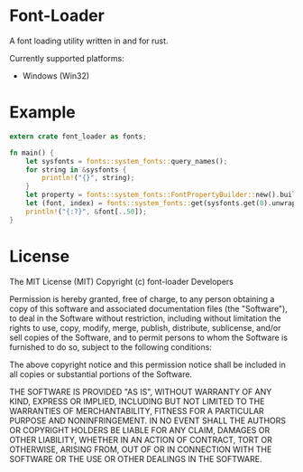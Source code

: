 # Font-Loader
A font loading utility written in and for rust.

Currently supported platforms:

* Windows (Win32)

# Example
```rust
extern crate font_loader as fonts;

fn main() {
    let sysfonts = fonts::system_fonts::query_names();
    for string in &sysfonts {
        println!("{}", string);
    }
	let property = fonts::system_fonts::FontPropertyBuilder::new().build();
	let (font, index) = fonts::system_fonts::get(sysfonts.get(0).unwrap(), &property).unwrap();
	println!("{:?}", &font[..50]);
}
```

# License

The MIT License (MIT)
Copyright (c) font-loader Developers

Permission is hereby granted, free of charge, to any person obtaining a copy of this software and associated documentation files (the "Software"), to deal in the Software without restriction, including without limitation the rights to use, copy, modify, merge, publish, distribute, sublicense, and/or sell copies of the Software, and to permit persons to whom the Software is furnished to do so, subject to the following conditions:

The above copyright notice and this permission notice shall be included in all copies or substantial portions of the Software.

THE SOFTWARE IS PROVIDED "AS IS", WITHOUT WARRANTY OF ANY KIND, EXPRESS OR IMPLIED, INCLUDING BUT NOT LIMITED TO THE WARRANTIES OF MERCHANTABILITY, FITNESS FOR A PARTICULAR PURPOSE AND NONINFRINGEMENT. IN NO EVENT SHALL THE AUTHORS OR COPYRIGHT HOLDERS BE LIABLE FOR ANY CLAIM, DAMAGES OR OTHER LIABILITY, WHETHER IN AN ACTION OF CONTRACT, TORT OR OTHERWISE, ARISING FROM, OUT OF OR IN CONNECTION WITH THE SOFTWARE OR THE USE OR OTHER DEALINGS IN THE SOFTWARE.
